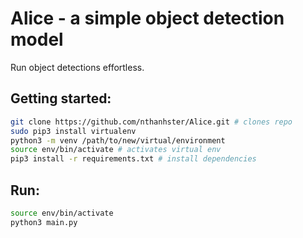 # Alice - a simple object detection model
Run object detections effortless.

## Getting started:
```bash
git clone https://github.com/nthanhster/Alice.git # clones repo
sudo pip3 install virtualenv
python3 -m venv /path/to/new/virtual/environment
source env/bin/activate # activates virtual env
pip3 install -r requirements.txt # install dependencies
```

## Run:
```bash
source env/bin/activate
python3 main.py
```
